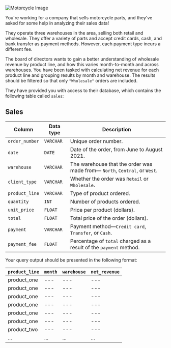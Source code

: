![Motorcycle Image](https://www.google.com/imgres?q=motorcycle&imgurl=https%3A%2F%2Fridermagazine.com%2Fwp-content%2Fuploads%2F2022%2F04%2FKevinWingPhoto-6556.jpg&imgrefurl=https%3A%2F%2Fridermagazine.com%2F2023%2F05%2F18%2Fbest-motorcycles-for-smaller-riders-seat-height-31-31-9-inches%2F&docid=rKALkH2LQU6a9M&tbnid=TE-w3zampeVu0M&vet=12ahUKEwitkc7nmtmGAxW4ma8BHbkGIfkQM3oECFQQAA..i&w=1500&h=1000&hcb=2&ved=2ahUKEwitkc7nmtmGAxW4ma8BHbkGIfkQM3oECFQQAA)


You're working for a company that sells motorcycle parts, and they've asked for some help in analyzing their sales data!

They operate three warehouses in the area, selling both retail and wholesale. They offer a variety of parts and accept credit cards, cash, and bank transfer as payment methods. However, each payment type incurs a different fee.

The board of directors wants to gain a better understanding of wholesale revenue by product line, and how this varies month-to-month and across warehouses. You have been tasked with calculating net revenue for each product line and grouping results by month and warehouse. The results should be filtered so that only `"Wholesale"` orders are included.

They have provided you with access to their database, which contains the following table called `sales`:

## Sales
| Column | Data type | Description |
|--------|-----------|-------------|
| `order_number` | `VARCHAR` | Unique order number. |
| `date` | `DATE` | Date of the order, from June to August 2021. |
| `warehouse` | `VARCHAR` | The warehouse that the order was made from&mdash; `North`, `Central`, or `West`. |
| `client_type` | `VARCHAR` | Whether the order was `Retail` or `Wholesale`. |
| `product_line` | `VARCHAR` | Type of product ordered. |
| `quantity` | `INT` | Number of products ordered. | 
| `unit_price` | `FLOAT` | Price per product (dollars). |
| `total` | `FLOAT` | Total price of the order (dollars). |
| `payment` | `VARCHAR` | Payment method&mdash;`Credit card`, `Transfer`, or `Cash`. |
| `payment_fee` | `FLOAT` | Percentage of `total` charged as a result of the `payment` method. |


Your query output should be presented in the following format:

| `product_line` | `month` | `warehouse` |	`net_revenue` |
|----------------|-----------|----------------------------|--------------|
| product_one | --- | --- | --- |
| product_one | --- | --- | --- |
| product_one | --- | --- | --- |
| product_one | --- | --- | --- |
| product_one | --- | --- | --- |
| product_one | --- | --- | --- |
| product_two | --- | --- | --- |
| ... | ... | ... | ... |

